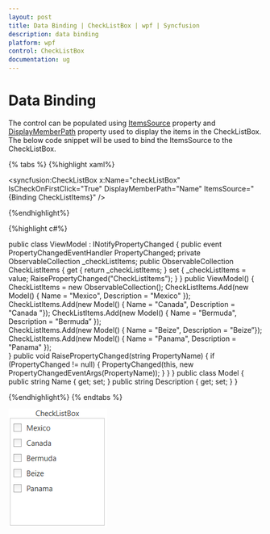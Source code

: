 ```yaml
---
layout: post
title: Data Binding | CheckListBox | wpf | Syncfusion
description: data binding
platform: wpf
control: CheckListBox
documentation: ug
---
```


# Data Binding

The control can be populated using [ItemsSource](https://docs.microsoft.com/en-us/dotnet/api/system.windows.controls.itemscontrol.itemssource?view=netframework-4.7.2) property and [DisplayMemberPath](https://docs.microsoft.com/en-us/dotnet/api/system.windows.controls.itemscontrol.displaymemberpath?view=netframework-4.7.2#System_Windows_Controls_ItemsControl_DisplayMemberPath) property used to display the items in the CheckListBox. The below code snippet will be used to bind the ItemsSource to the CheckListBox.

{% tabs %}
{%highlight xaml%}

<syncfusion:CheckListBox x:Name="checkListBox" IsCheckOnFirstClick="True" DisplayMemberPath="Name" ItemsSource="{Binding CheckListItems}" />

{%endhighlight%}

{%highlight c#%}

public class ViewModel : INotifyPropertyChanged
{
    public event PropertyChangedEventHandler PropertyChanged;
    private ObservableCollection<Model> _checkListItems;
    public ObservableCollection<Model> CheckListItems
    {
        get
        {
            return _checkListItems;
        }
        set
        {
            _checkListItems = value;
            RaisePropertyChanged("CheckListItems");
        }
    }
    public ViewModel()
    {
        CheckListItems = new ObservableCollection<Model>();
        CheckListItems.Add(new Model() { Name = "Mexico", Description = "Mexico" });
        CheckListItems.Add(new Model() { Name = "Canada", Description = "Canada "});
        CheckListItems.Add(new Model() { Name = "Bermuda", Description = "Bermuda” });   
        CheckListItems.Add(new Model() { Name = "Beize", Description = "Beize”});               
        CheckListItems.Add(new Model() { Name = "Panama", Description = "Panama" });     
    }
    public void RaisePropertyChanged(string PropertyName)
    {
        if (PropertyChanged != null)
        {
            PropertyChanged(this, new PropertyChangedEventArgs(PropertyName));
        }
    }
}
public class Model
{
    public string Name { get; set; }
    public string Description { get; set; }
}

{%endhighlight%}
{% endtabs %}

![data binding](Getting-Started_images/Getting-Started_img1.png)
